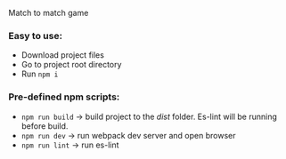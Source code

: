 Match to match game

### Easy to use:
+ Download project files
+ Go to project root directory
+ Run `npm i`

### Pre-defined npm scripts:
+ `npm run build` -> build project to the _dist_ folder. Es-lint will be running before build.
+ `npm run dev` -> run webpack dev server and open browser
+ `npm run lint` -> run es-lint
